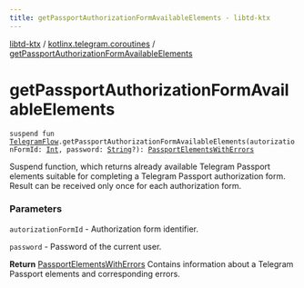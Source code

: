 ```yaml
---
title: getPassportAuthorizationFormAvailableElements - libtd-ktx
---
```


[libtd-ktx](../index.html) / [kotlinx.telegram.coroutines](index.html) / [getPassportAuthorizationFormAvailableElements](./get-passport-authorization-form-available-elements.html)

# getPassportAuthorizationFormAvailableElements

`suspend fun `[`TelegramFlow`](../kotlinx.telegram.core/-telegram-flow/index.html)`.getPassportAuthorizationFormAvailableElements(autorizationFormId: `[`Int`](https://kotlinlang.org/api/latest/jvm/stdlib/kotlin/-int/index.html)`, password: `[`String`](https://kotlinlang.org/api/latest/jvm/stdlib/kotlin/-string/index.html)`?): `[`PassportElementsWithErrors`](https://tdlibx.github.io/td/docs/org/drinkless/td/libcore/telegram/TdApi/PassportElementsWithErrors.html)

Suspend function, which returns already available Telegram Passport elements suitable for
completing a Telegram Passport authorization form. Result can be received only once for each
authorization form.

### Parameters

`autorizationFormId` - Authorization form identifier.

`password` - Password of the current user.

**Return**
[PassportElementsWithErrors](https://tdlibx.github.io/td/docs/org/drinkless/td/libcore/telegram/TdApi/PassportElementsWithErrors.html) Contains information about a Telegram Passport elements and
corresponding errors.

